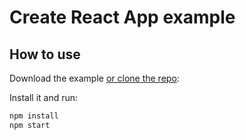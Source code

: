 # Create React App example

## How to use

Download the example [or clone the repo](https://github.com/mui/material-ui):

Install it and run:

```sh
npm install
npm start
```
